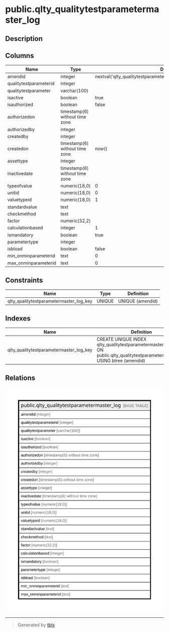 # public.qlty_qualitytestparametermaster_log

## Description

## Columns

| Name | Type | Default | Nullable | Children | Parents | Comment |
| ---- | ---- | ------- | -------- | -------- | ------- | ------- |
| amendid | integer | nextval('qlty_qualitytestparametermaster_log_amendid_seq'::regclass) | false |  |  |  |
| qualitytestparameterid | integer |  | false |  |  |  |
| qualitytestparameter | varchar(100) |  | true |  |  |  |
| isactive | boolean | true | false |  |  |  |
| isauthorized | boolean | false | false |  |  |  |
| authorizedon | timestamp(6) without time zone |  | true |  |  |  |
| authorizedby | integer |  | true |  |  |  |
| createdby | integer |  | true |  |  |  |
| createdon | timestamp(6) without time zone | now() | true |  |  |  |
| assettype | integer |  | true |  |  |  |
| inactivedate | timestamp(6) without time zone |  | true |  |  |  |
| typeofvalue | numeric(18,0) | 0 | true |  |  |  |
| unitid | numeric(18,0) | 0 | true |  |  |  |
| valuetypeid | numeric(18,0) | 1 | true |  |  |  |
| standardvalue | text |  | true |  |  |  |
| checkmethod | text |  | true |  |  |  |
| factor | numeric(32,2) |  | true |  |  |  |
| calculationbased | integer | 1 | true |  |  |  |
| ismandatory | boolean | true | true |  |  |  |
| parametertype | integer |  | true |  |  |  |
| isbload | boolean | false | true |  |  |  |
| min_onminparameterid | text | 0 | true |  |  |  |
| max_onminparameterid | text | 0 | true |  |  |  |

## Constraints

| Name | Type | Definition |
| ---- | ---- | ---------- |
| qlty_qualitytestparametermaster_log_key | UNIQUE | UNIQUE (amendid) |

## Indexes

| Name | Definition |
| ---- | ---------- |
| qlty_qualitytestparametermaster_log_key | CREATE UNIQUE INDEX qlty_qualitytestparametermaster_log_key ON public.qlty_qualitytestparametermaster_log USING btree (amendid) |

## Relations

![er](public.qlty_qualitytestparametermaster_log.svg)

---

> Generated by [tbls](https://github.com/k1LoW/tbls)
